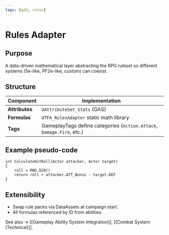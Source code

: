 ```yaml
---
tags: [gdd, rules]
---
```


# Rules Adapter

## Purpose
A data-driven mathematical layer abstracting the RPG ruleset so different systems (5e-like, PF2e-like, custom) can coexist.

## Structure
| Component | Implementation |
|------------|----------------|
| **Attributes** | `UAttributeSet_Stats` (GAS) |
| **Formulas** | `UTFA_RulesAdapter` static math library |
| **Tags** | GameplayTags define categories (`Action.Attack`, `Damage.Fire`, etc.) |

## Example pseudo-code
```
int CalculateHitRoll(Actor attacker, Actor target)  
{  
	roll = RNG.D20()  
	return roll + attacker.ATT_Bonus - target.DEF  
}
```


## Extensibility
- Swap rule packs via DataAssets at campaign start.  
- All formulas referenced by ID from abilities.

See also → [[Gameplay Ability System Integration]], [[Combat System (Technical)]].
